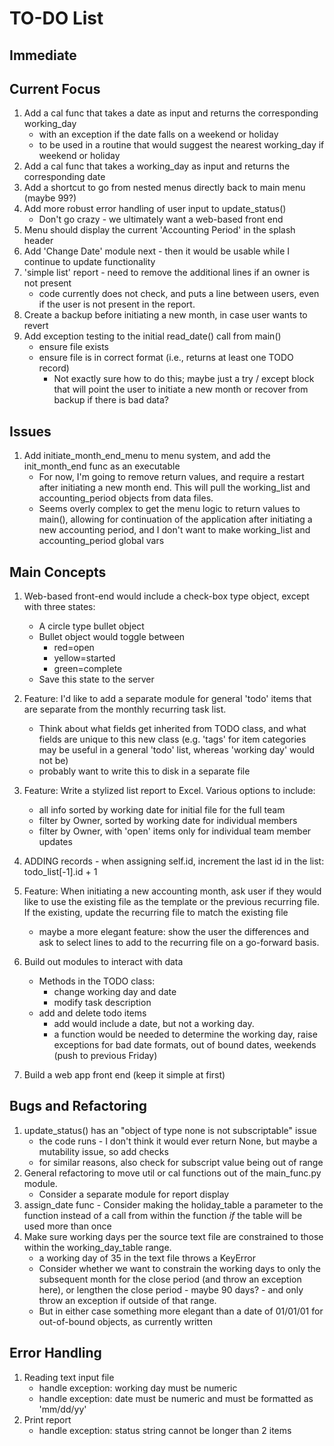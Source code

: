 # TO-DO List

## Immediate

## Current Focus
1. Add a cal func that takes a date as input and returns the corresponding working_day
    - with an exception if the date falls on a weekend or holiday
    - to be used in a routine that would suggest the nearest working_day if weekend or holiday 
1. Add a cal func that takes a working_day as input and returns the corresponding date
1. Add a shortcut to go from nested menus directly back to main menu (maybe 99?)
1. Add more robust error handling of user input to update_status()
    - Don't go crazy - we ultimately want a web-based front end
1. Menu should display the current 'Accounting Period' in the splash header
1. Add 'Change Date' module next - then it would be usable while I continue to update functionality
1. 'simple list' report - need to remove the additional lines if an owner is not present
    - code currently does not check, and puts a line between users, even if the user is not present
      in the report.
1. Create a backup before initiating a new month, in case user wants to revert
1. Add exception testing to the initial read_date() call from main()
    - ensure file exists
    - ensure file is in correct format (i.e., returns at least one TODO record)
        - Not exactly sure how to do this; maybe just a try / except block that will point the user
          to initiate a new month or recover from backup if there is bad data?

## Issues
1. Add initiate_month_end_menu to menu system, and add the init_month_end func as an executable
    - For now, I'm going to remove return values, and require a restart after initiating a new
    month end. This will pull the working_list and accounting_period objects from data files.
    - Seems overly complex to get the menu logic to return values to main(), allowing for
    continuation of the application after initiating a new accounting period, and I don't want to
    make working_list and accounting_period global vars

## Main Concepts
1. Web-based front-end would include a check-box type object, except with three states:
    - A circle type bullet object
    - Bullet object would toggle between
        - red=open
        - yellow=started
        - green=complete
    - Save this state to the server
1. Feature: I'd like to add a separate module for general 'todo' items that are separate from the
   monthly recurring task list.
    - Think about what fields get inherited from TODO class, and what fields are unique to this new
     class (e.g. 'tags' for item categories may be useful in a general 'todo' list, whereas
   'working day' would not be)
    - probably want to write this to disk in a separate file
1. Feature: Write a stylized list report to Excel. Various options to include:
    - all info sorted by working date for initial file for the full team
    - filter by Owner, sorted by working date for individual members
    - filter by Owner, with 'open' items only for individual team member updates

1. ADDING records - when assigning self.id, increment the last id in the list: todo_list[-1].id + 1
1. Feature: When initiating a new accounting month, ask user if they would like to use the existing
   file as the template or the previous recurring file. If the existing, update the recurring file
   to match the existing file
    - maybe a more elegant feature: show the user the differences and ask to select lines to add to
      the recurring file on a go-forward basis.
1. Build out modules to interact with data
    - Methods in the TODO class:
        - change working day and date
        - modify task description
    - add and delete todo items
        - add would include a date, but not a working day.
        - a function would be needed to determine the working day, raise exceptions for bad date
        formats, out of bound dates, weekends (push to previous Friday)
1. Build a web app front end (keep it simple at first)


## Bugs and  Refactoring
1. update_status() has an "object of type none is not subscriptable" issue
    - the code runs - I don't think it would ever return None, but maybe a mutability issue, so add
      checks
    - for similar reasons, also check for subscript value being out of range 
1. General refactoring to move util or cal functions out of the main_func.py module.
    - Consider a separate module for report display
1. assign_date func - Consider making the holiday_table a parameter to the function instead of a
   call from within the function *if* the table will be used more than once
1. Make sure working days per the source text file are constrained to those
   within the working_day_table range.
    - a working day of 35 in the text file throws a KeyError
    - Consider whether we want to constrain the working days to only the subsequent month for the
    close period (and throw an exception here), or lengthen the close period - maybe 90 days? - and
    only throw an exception if outside of that range.
    - But in either case something more elegant than a date of 01/01/01 for out-of-bound objects,
    as currently written

## Error Handling
1. Reading text input file
    - handle exception: working day must be numeric
    - handle exception: date must be numeric and must be formatted as 'mm/dd/yy'
1. Print report
    - handle exception: status string cannot be longer than 2 items

